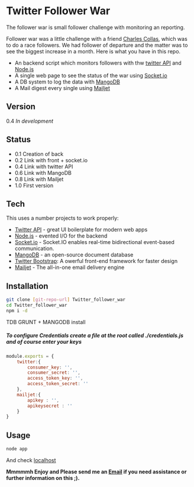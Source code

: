 Twitter Follower War 
=========

The follower war is small follower challenge with monitoring an reporting.

Follower war was a little challenge with a friend [Charles Collas], which was to do a race followers. We had follower of departure and the matter was to see the biggest increase in a month. Here is what you have in this repo.

  - An backend script which monitors followers with thw [twitter API] and [Node.js]
  - A single web page to see the status of the war using [Socket.io]
  - A DB system to log the data with [MangoDB]
  - A Mail digest every single using [Mailjet]


Version
----

0.4 *In development*

Status
----

  - 0.1 Creation of back
  - 0.2 Link with front + socket.io
  - 0.4 Link with twitter API
  - 0.6 Link with MangoDB
  - 0.8 Link with Mailjet
  - 1.0 First version

Tech
-----------

This uses a number projects to work properly:

* [Twitter API] - great UI boilerplate for modern web apps
* [Node.js] - evented I/O for the backend
* [Socket.io] - Socket.IO enables real-time bidirectional event-based communication.
* [MangoDB] - an open-source document database
* [Twitter Bootstrap]: A owerful front-end framework for faster design
* [Mailjet] - The all-in-one email delivery engine

Installation
--------------

```sh
git clone [git-repo-url] Twitter_follower_war
cd Twitter_follower_war
npm i -d
```
TDB GRUNT + MANGODB install

##### To configure Credentials create a file at the root called ./credentials.js and of course enter your keys

```js
module.exports = {
	twitter:{
		consumer_key: '',
		consumer_secret: '',
		access_token_key: '',
		access_token_secret: ''
	},
	mailjet:{
		apikey : '',
		apikeysecret : ''
	}
}
```

Usage
--------------
```sh
node app
```
And check [localhost]


**Mmmmmh Enjoy and Please send me an [Email] if you need assistance or further information on this ;).**

[Charles Collas]:https://github.com/CharlesCollas
[Mailjet]:http://mailjet.com
[Socket.io]:http://socket.io/
[MangoDB]:http://www.mongodb.org/
[Twitter API]:https://dev.twitter.com/
[Node.js]:http://nodejs.org
[Twitter Bootstrap]:http://twitter.github.com/bootstrap/
[Email]:mailto:shubham@sharma.fr
[localhost]:http://localhost/
